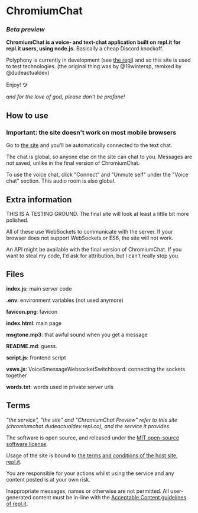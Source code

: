 # ChromiumChat

### *Beta preview*

**ChromiumChat is a voice- and text-chat application built on repl.it for repl.it users, using node.js.** Basically a cheap Discord knockoff.

Polyphony is currently in development (see [the repl](https://repl.it/@19wintersp/Polyphony)) and so this site is used to test technologies. (the original thing was by @19wintersp, remixed by @dudeactualdev)

Enjoy! **ツ**

*and for the love of god, please don't be profane!*

## How to use

### **Important: the site doesn't work on most mobile browsers**

Go to [the site](https://polyphonypreview.19wintersp.repl.co/) and you'll be automatically connected to the text chat.

The chat is global, so anyone else on the site can chat to you. Messages are not saved, unlike in the final version of ChromiumChat.

To use the voice chat, click "Connect" and "Unmute self" under the "Voice chat" section. This audio room is also global.

## Extra information

THIS IS A TESTING GROUND. The final site will look at least a little bit more polished.

All of these use WebSockets to communicate with the server. If your browser does not support WebSockets or ES6, the site will not work.

An API might be available with the final version of ChromiumChat. If you want to steal my code, I'd ask for attribution, but I can't really stop you.

## Files

**index.js:** main server code

**.env**: environment variables (not used anymore)

**favicon.png**: favicon

**index.html**: main page

**msgtone.mp3**: that awful sound when you get a message

**README.md**: guess.

**script.js**: frontend script

**vsws.js**: VoiceSmessageWebsocketSwitchboard: connecting the sockets together

**words.txt**: words used in private server urls

## Terms

*"the service", "the site" and "ChromiumChat Preview" refer to this site (chromiumchat.dudeactualdev.repl.co), and the service it provides.*

The software is open source, and released under the [MIT open-source software license](https://opensource.org/licenses/MIT).

Usage of the site is bound to [the terms and conditions of the host site](https://repl.it/site/terms), [repl.it](https://repl.it/).

You are responsible for your actions whilst using the service and any content posted is at your own risk.

Inappropriate messages, names or otherwise are not permitted. All user-generated content must be in-line with the [Acceptable Content guidelines of repl.it](https://repl.it/site/terms#:~:text=Prohibited%20Content).